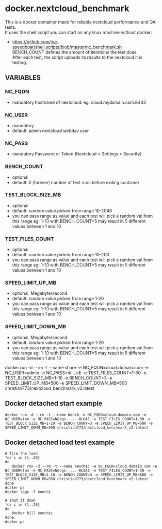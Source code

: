 # docker.nextcloud_benchmark
This is a docker container made for reliable nextcloud performance and QA tests.   
It uses the shell script you can start on any linux machine without docker:   
* https://github.com/joe-speedboat/shell.scripts/blob/master/nc_benchmark.sh   
BENCH_COUNT defines the amount of iterations the test does.    
After each test, the script uploads its results to the nextcloud it is testing.   

## VARIABLES
### NC_FQDN
* mandatory
hostname of nextcloud: eg: cloud.mydomain.com:8443
### NC_USER
* mandatory
* default: admin
nextcloud webdav user
### NC_PASS
* mandatory
Password or Token (Nextcloud > Settings > Security)

### BENCH_COUNT
* optional
* default: 0 (forever)
number of test runs before exiting container

### TEST_BLOCK_SIZE_MB
* optional
* default: random value picked from range 10-2048
* you can pass range as value and each test will pick a random val from this range
eg: 1-10 with BENCH_COUNT=5 may result in 5 different values between 1 and 10

### TEST_FILES_COUNT
* optional
* default: random value picked from range 10-200
* you can pass range as value and each test will pick a random val from this range
eg: 1-10 with BENCH_COUNT=5 may result in 5 different values between 1 and 10

### SPEED_LIMIT_UP_MB
* optional, Megabyte/second
* default: random value picked from range 1-20
* you can pass range as value and each test will pick a random val from this range
eg: 1-10 with BENCH_COUNT=5 may result in 5 different values between 1 and 10

### SPEED_LIMIT_DOWN_MB
* optional, Megabyte/second
* default: random value picked from range 1-20
* you can pass range as value and each test will pick a random val from this range
eg: 1-10 with BENCH_COUNT=5 may result in 5 different values between 1 and 10



docker run -d --rm -t --name share -e NC_FQDN=cloud.domain.com -e NC_USER=admin -e NC_PASS=ni....cE -e TEST_FILES_COUNT=1-30 -e TEST_BLOCK_SIZE_MB=1-10 -e BENCH_COUNT=3 -e SPEED_LIMIT_UP_MB=500 -e SPEED_LIMIT_DOWN_MB=500 christian773/nextcloud_benchmark_v2:latest

## Docker detached start example
```
docker run -d --rm -t --name bench -e NC_FQDN=cloud.domain.com -e NC_USER=tom -e NC_PASS=NQrgs-....-HLGAE -e TEST_FILES_COUNT=1-30 -e TEST_BLOCK_SIZE_MB=1-10 -e BENCH_COUNT=3 -e SPEED_LIMIT_UP_MB=500 -e SPEED_LIMIT_DOWN_MB=500 christian773/nextcloud_benchmark_v2:latest
```

## Docker detached load test example
```
# fire the load
for c in {1..20}
do
   docker run -d --rm -t --name bench$c -e NC_FQDN=cloud.domain.com -e NC_USER=tom -e NC_PASS=NQrgs-....-HLGAE -e TEST_FILES_COUNT=1-30 -e TEST_BLOCK_SIZE_MB=1-10 -e BENCH_COUNT=3 -e SPEED_LIMIT_UP_MB=500 -e SPEED_LIMIT_DOWN_MB=500 christian773/nextcloud_benchmark_v2:latest
done
docker ps
docker logs -f bench1

# shut it down
for c in {1..20}
do
   docker kill bench$c
done
docker ps
```


